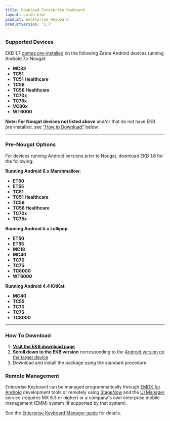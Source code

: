 ```yaml
---
title: Download Enterprise Keyboard
layout: guide.html
product: Enterprise Keyboard
productversion: '1.7'
---
```


### Supported Devices

EKB 1.7 <u>comes pre-installed</u> on the following Zebra Android devices running Android 7.x Nougat: 

 * **MC33**
 * **TC51**
 * **TC51 Healthcare**
 * **TC56**
 * **TC56 Healthcare**
 * **TC70x**
 * **TC75x**
 * **VC80x**
 * **WT6000**

**Note: For Nougat devices not listed above** and/or that do not have EKB pre-installed, see ["How to Download"](#howtodownload) below. 

-----

### Pre-Nougat Options

For devices running Android versions prior to Nougat, download EKB 1.6 for the following: 

**Running Android 6.x Marshmallow**: 

* **ET50**
* **ET55**
* **TC51**
* **TC51 Healthcare**
* **TC56**
* **TC56 Healthcare**
* **TC70x**
* **TC75x** 

**Running Android 5.x Lollipop**: 

* **ET50**
* **ET55**
* **MC18**
* **MC40**
* **TC70**
* **TC75**
* **TC8000**
* **WT6000**

**Running Android 4.4 KitKat**: 

* **MC40**
* **TC55**
* **TC70**
* **TC75**
* **TC8000**

<!-- 
**NOTE**: The ability install OS Updates on Zebra devices running Android Lollipop has been disabled. **Enterprise Keyboard versions prior to 1.4 install as an OS update and therefore cannot be installed on devices running Lollipop**. For more information, please [contact a Zebra representative or partner](https://www.zebra.com/us/en/about-zebra/contact-zebra.html). 
-->

-----

### How To Download

1. **[Visit the EKB download page](https://www.zebra.com/us/en/support-downloads/software/productivity-apps/enterprise-keyboard.html)**
2. **Scroll down to the EKB version** corresponding to the <u>Android version on the target device</u>
3. Download and install the package using the standard procedure

### Remote Management
Enterprise Keyboard can be managed programmatically through [EMDK for Android](../../../../emdk-for-android) development tools or remotely using [StageNow](../../../../) and the [UI Manager](/mx/uimgr/) service (requires MX 6.3 or higher) or a company's own enterprise mobile management (EMM) system (if supported by that system). 

See the [Enterprise Keyboard Manager guide](../../../../mx/enterprisekeyboardmgr) for details.
